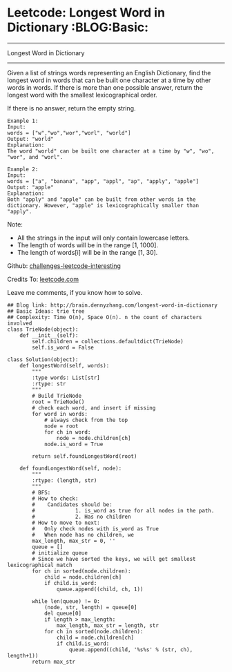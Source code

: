 # Leetcode: Longest Word in Dictionary     :BLOG:Basic:


---

Longest Word in Dictionary  

---

Given a list of strings words representing an English Dictionary, find the longest word in words that can be built one character at a time by other words in words. If there is more than one possible answer, return the longest word with the smallest lexicographical order.  

If there is no answer, return the empty string.  

    Example 1:
    Input: 
    words = ["w","wo","wor","worl", "world"]
    Output: "world"
    Explanation: 
    The word "world" can be built one character at a time by "w", "wo", "wor", and "worl".

    Example 2:
    Input: 
    words = ["a", "banana", "app", "appl", "ap", "apply", "apple"]
    Output: "apple"
    Explanation: 
    Both "apply" and "apple" can be built from other words in the dictionary. However, "apple" is lexicographically smaller than "apply".

Note:  

-   All the strings in the input will only contain lowercase letters.
-   The length of words will be in the range [1, 1000].
-   The length of words[i] will be in the range [1, 30].

Github: [challenges-leetcode-interesting](https://github.com/DennyZhang/challenges-leetcode-interesting/tree/master/longest-word-in-dictionary)  

Credits To: [leetcode.com](https://leetcode.com/problems/longest-word-in-dictionary/description/)  

Leave me comments, if you know how to solve.  

    ## Blog link: http://brain.dennyzhang.com/longest-word-in-dictionary
    ## Basic Ideas: trie tree
    ## Complexity: Time O(n), Space O(n). n the count of characters involved
    class TrieNode(object):
        def __init__(self):
            self.children = collections.defaultdict(TrieNode)
            self.is_word = False
    
    class Solution(object):
        def longestWord(self, words):
            """
            :type words: List[str]
            :rtype: str
            """
            # Build TrieNode
            root = TrieNode()
            # check each word, and insert if missing
            for word in words:
                # always check from the top
                node = root
                for ch in word:
                    node = node.children[ch]
                node.is_word = True
    
            return self.foundLongestWord(root)
    
        def foundLongestWord(self, node):
            """
            :rtype: (length, str)
            """
            # BFS:
            # How to check:
            #    Candidates should be: 
            #             1. is_word as true for all nodes in the path. 
            #             2. Has no children
            # How to move to next:
            #   Only check nodes with is_word as True
            #   When node has no children, we 
            max_length, max_str = 0, ''
            queue = []
            # initialize queue
            # Since we have sorted the keys, we will get smallest lexicographical match
            for ch in sorted(node.children):
                child = node.children[ch]
                if child.is_word:
                    queue.append((child, ch, 1))
    
            while len(queue) != 0:
                (node, str, length) = queue[0]
                del queue[0]
                if length > max_length:
                    max_length, max_str = length, str
                for ch in sorted(node.children):
                    child = node.children[ch]
                    if child.is_word:
                        queue.append((child, '%s%s' % (str, ch), length+1))
            return max_str